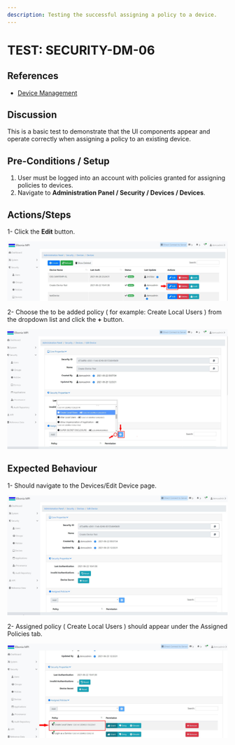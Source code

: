 ```yaml
---
description: Testing the successful assigning a policy to a device.
---
```


# TEST: SECURITY-DM-06

## References

* [Device Management](broken-reference)

## Discussion

This is a basic test to demonstrate that the UI components appear and operate correctly when assigning a policy to an existing device.

## **Pre-Conditions / Setup**

1. User must be logged into an account with policies granted for assigning policies to devices.
2. Navigate to **Administration Panel / Security / Devices / Devices**.

## Actions/Steps

1- Click the **Edit** button.

![](<../../../../../../../.gitbook/assets/18 (1).jpg>)

2- Choose the to be added policy ( for example: Create Local Users ) from the dropdown list and click the **+** button.

![](<../../../../../../../.gitbook/assets/20 (3).jpg>)

## Expected Behaviour

1- Should navigate to the Devices/Edit Device page.

![](<../../../../../../../.gitbook/assets/19 (2).jpg>)

2- Assigned policy ( Create Local Users ) should appear under the Assigned Policies tab.

![](<../../../../../../../.gitbook/assets/21 (1).jpg>)
